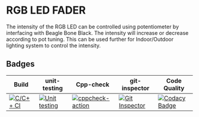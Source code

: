 # RGB LED FADER
The intensity of the RGB LED can be controlled using potentiometer by interfacing with Beagle Bone Black. The intensity will increase or decrease according to pot tuning. This can be used further for Indoor/Outdoor lighting system to control the intensity.
## Badges
| Build                                                                                                                                                                                     | unit-testing                                                                                                                                                                                      | Cpp-check                                                                                                                                                                                          | git-inspector                                                                                                                                                                                              | Code Quality                                                                                                                                                                                                                                     |
|-------------------------------------------------------------------------------------------------------------------------------------------------------------------------------------------|---------------------------------------------------------------------------------------------------------------------------------------------------------------------------------------------------|----------------------------------------------------------------------------------------------------------------------------------------------------------------------------------------------------|------------------------------------------------------------------------------------------------------------------------------------------------------------------------------------------------------------|--------------------------------------------------------------------------------------------------------------------------------------------------------------------------------------------------------------------------------------------------|
[![C/C++ CI](https://github.com/99003575/Miniproject/actions/workflows/c-build.yml/badge.svg)](https://github.com/99003575/Miniproject/actions/workflows/c-build.yml)|[![Unit testing](https://github.com/99003575/Miniproject/actions/workflows/unit-test.yml/badge.svg)](https://github.com/99003575/Miniproject/actions/workflows/unit-test.yml)|[![cppcheck-action](https://github.com/99003575/Miniproject/actions/workflows/cppcheck.yml/badge.svg)](https://github.com/99003575/Miniproject/actions/workflows/cppcheck.yml)|[![Git Inspector](https://github.com/99003575/Miniproject/actions/workflows/git-inspector.yml/badge.svg)](https://github.com/99003575/Miniproject/actions/workflows/git-inspector.yml)| [![Codacy Badge](https://api.codacy.com/project/badge/Grade/25e44ce6af794ea4b7ab3ba747b46f84)](https://app.codacy.com/gh/99003527/MiniProject_EMB_Linux?utm_source=github.com&utm_medium=referral&utm_content=99003527/MiniProject_EMB_Linux&utm_campaign=Badge_Grade) |
